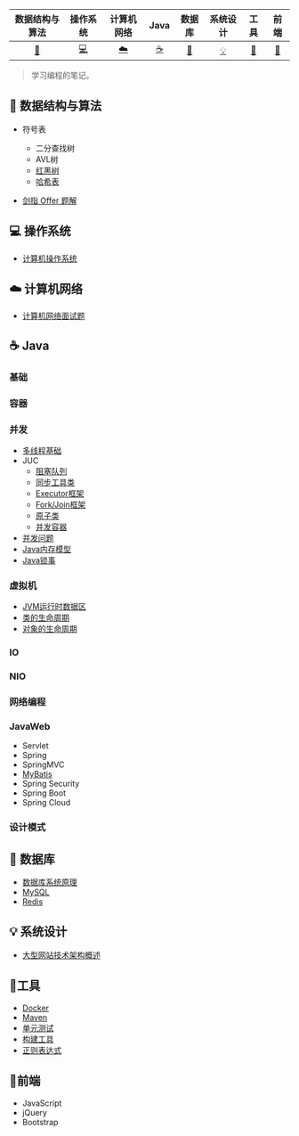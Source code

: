 |           数据结构与算法           |  操作系统  | 计算机网络 |   Java   |    数据库     | 系统设计 |   工具   |   前端   |
| :--------------------------------: | :--------: | :--------: | :------: | :-----------: | :------: | :------: | :------: |
| [:rocket:](#rocket-数据结构与算法) | [:computer:](#computer-操作系统) |  [:cloud:](#cloud-计算机网络)   | [:coffee:](#coffee-Java) | [:floppy_disk:](#floppy_disk-数据库) |  [:bulb:](#bulb-系统设计)  | [:hammer:](#hammer-工具) | [:art:](#art-前端)​ |

>   学习编程的笔记。

## :rocket: ​数据结构与算法

- 符号表
  - 二分查找树
  - AVL树
  - [红黑树](./数据结构与算法/数据结构/红黑树.md)
  - [哈希表](./数据结构与算法/数据结构/哈希表.md)

- [剑指 Offer 题解](https://github.com/CyC2018/CS-Notes/blob/master/docs/notes/剑指%20offer%20题解.md)  

## :computer: 操作系统

- [计算机操作系统](https://github.com/CyC2018/CS-Notes/blob/master/docs/notes/计算机操作系统.md)  

## :cloud: 计算机网络 

-   [计算机网络面试题](./计算机网络/计算机网络面试题.md)

## :coffee: Java

### 基础

### 容器


### 并发

-   [多线程基础](./Java/3.Java%20并发/1.多线程基础.md)
-   JUC
    -  [阻塞队列](./Java/3.Java%20并发/2.juc/1.阻塞队列.md)
    -  [同步工具类](./Java/3.Java%20并发/2.juc/2.同步工具类.md)
    -  [Executor框架](./Java/3.Java%20并发/2.juc/3.Executor框架.md)
    -  [Fork/Join框架](./Java/3.Java%20并发/2.juc/4.Fork-Join框架.md)
    -  [原子类](./Java/3.Java%20并发/2.juc/5.原子类.md)
    -  [并发容器](./Java/3.Java%20并发/2.juc/6.并发容器.md)
-   [并发问题](./Java/3.Java%20并发/3.并发问题.md)
-   [Java内存模型](./Java/3.Java%20并发/4.Java内存模型.md)
-   [Java锁事](./Java/3.Java%20并发/5.Java锁事.pdf)


### 虚拟机

- [JVM运行时数据区](./Java/4.Java%20虚拟机/1.JVM运行时数据区.md)
- [类的生命周期](./Java/4.Java%20虚拟机/2.类的生命周期.md)
- [对象的生命周期](./Java/4.Java%20虚拟机/3.对象的生命周期.md)

### IO

### NIO

### 网络编程

### JavaWeb

- Servlet
- Spring
- SpringMVC
- [MyBatis](.Java/7.Java%20Web/4.持久层/MyBatis.md)
- Spring Security
- Spring Boot
- Spring Cloud

### 设计模式



## :floppy_disk: 数据库 

-   [数据库系统原理](https://github.com/CyC2018/CS-Notes/blob/master/docs/notes/数据库系统原理.md)
-   [MySQL](./数据库/MySQL/readme.md)
-   [Redis](./数据库/Redis/1.Redis基础.md)

## :bulb: 系统设计 

- [大型网站技术架构概述](,/系统设计/大型网站架构概述.md)

## :hammer: ​工具 

- [Docker](./工具/Docker/1.Docker基本使用.md)
- [Maven](./工具/Maven/Maven.md)
- [单元测试](./工具/单元测试.md)
- [构建工具](https://github.com/CyC2018/CS-Notes/blob/master/docs/notes/构建工具.md)
- [正则表达式](https://github.com/CyC2018/CS-Notes)

## :art:前端

-   JavaScript
-   jQuery
-   Bootstrap